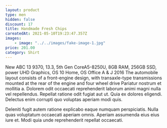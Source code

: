 ```yaml
---
layout: product
type: men
hidden: false
discount: 17
title: Handmade Fresh Chips
careatedAt: 2021-05-10T19:23:47.357Z
images:
    - image: "../../images/fake-image-1.jpg"
price: 201.00
category: Shirt
---
```

New ABC 13 9370, 13.3, 5th Gen CoreA5-8250U, 8GB RAM, 256GB SSD, power UHD Graphics, OS 10 Home, OS Office A & J 2016
The automobile layout consists of a front-engine design, with transaxle-type transmissions mounted at the rear of the engine and four wheel drive
Pariatur nostrum et mollitia a. Dolorem odit occaecati reprehenderit laborum animi magni nulla vel repellendus. Repellat ratione odit fugiat aut ut. Quia ex dolores eligendi. Delectus enim corrupti quo voluptas aperiam modi quis.
 Deleniti fugit autem ratione explicabo eaque numquam perspiciatis. Nulla quas voluptatum occaecati aperiam omnis. Aperiam assumenda eius eius iure et. Modi quia unde reprehenderit repellat occaecati.
